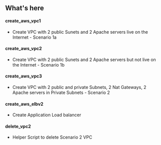 ## What's here 
#### create_aws_vpc1 
- Create VPC with 2 public Sunets and 2 Apache servers live on the Internet  - Scenario 1a
#### create_aws_vpc2
- Create VPC with 2 public Sunets and 2 Apache servers but not live on the Internet  - Scenario 1b
#### create_aws_vpc3 
- Create VPC with 2 public and  private Subnets, 2 Nat Gateways, 2 Apache servers in Private Subnets - Scenario 2
#### create_aws_elbv2
- Create Application Load balancer
#### delete_vpc2 
- Helper Script to delete Scenario 2 VPC
